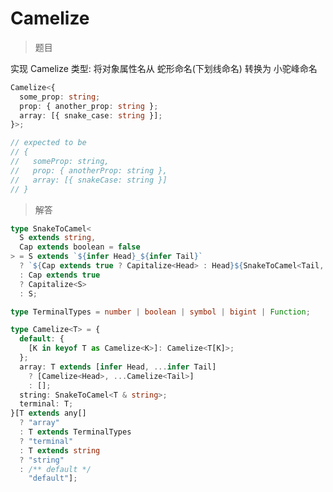 # Camelize

<BtnGroup 
	issue="https://tsch.js.org/1383/solutions"
	featured="https://github.com/type-challenges/type-challenges/issues/1403"
/>

> 题目

实现 Camelize 类型: 将对象属性名从 蛇形命名(下划线命名) 转换为 小驼峰命名

```ts
Camelize<{
  some_prop: string;
  prop: { another_prop: string };
  array: [{ snake_case: string }];
}>;

// expected to be
// {
//   someProp: string,
//   prop: { anotherProp: string },
//   array: [{ snakeCase: string }]
// }
```

> 解答

```ts
type SnakeToCamel<
  S extends string,
  Cap extends boolean = false
> = S extends `${infer Head}_${infer Tail}`
  ? `${Cap extends true ? Capitalize<Head> : Head}${SnakeToCamel<Tail, true>}`
  : Cap extends true
  ? Capitalize<S>
  : S;

type TerminalTypes = number | boolean | symbol | bigint | Function;

type Camelize<T> = {
  default: {
    [K in keyof T as Camelize<K>]: Camelize<T[K]>;
  };
  array: T extends [infer Head, ...infer Tail]
    ? [Camelize<Head>, ...Camelize<Tail>]
    : [];
  string: SnakeToCamel<T & string>;
  terminal: T;
}[T extends any[]
  ? "array"
  : T extends TerminalTypes
  ? "terminal"
  : T extends string
  ? "string"
  : /** default */
    "default"];
```
